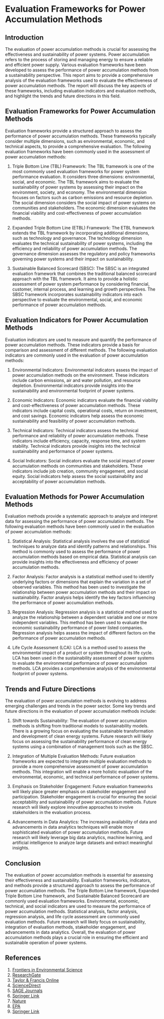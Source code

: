 # Evaluation Frameworks for Power Accumulation Methods

## Introduction

The evaluation of power accumulation methods is crucial for assessing the effectiveness and sustainability of power systems. Power accumulation refers to the process of storing and managing energy to ensure a reliable and efficient power supply. Various evaluation frameworks have been developed to assess the performance of power accumulation methods from a sustainability perspective. This report aims to provide a comprehensive analysis of the evaluation frameworks used to evaluate the effectiveness of power accumulation methods. The report will discuss the key aspects of these frameworks, including evaluation indicators and evaluation methods, and highlight the trends and future directions in this field.

## Evaluation Frameworks for Power Accumulation Methods

Evaluation frameworks provide a structured approach to assess the performance of power accumulation methods. These frameworks typically consider multiple dimensions, such as environmental, economic, and technical aspects, to provide a comprehensive evaluation. The following evaluation frameworks have been commonly used in the assessment of power accumulation methods:

1. Triple Bottom Line (TBL) Framework: The TBL framework is one of the most commonly used evaluation frameworks for power system performance evaluation. It considers three dimensions: environmental, social, and economic. The TBL framework aims to evaluate the sustainability of power systems by assessing their impact on the environment, society, and economy. The environmental dimension focuses on factors such as carbon emissions and resource depletion. The social dimension considers the social impact of power systems on communities and stakeholders. The economic dimension evaluates the financial viability and cost-effectiveness of power accumulation methods.

2. Expanded Triple Bottom Line (ETBL) Framework: The ETBL framework extends the TBL framework by incorporating additional dimensions, such as technology and governance. The technology dimension evaluates the technical sustainability of power systems, including the efficiency and reliability of power accumulation methods. The governance dimension assesses the regulatory and policy frameworks governing power systems and their impact on sustainability.

3. Sustainable Balanced Scorecard (SBSC): The SBSC is an integrated evaluation framework that combines the traditional balanced scorecard approach with the TBL framework. It aims to provide a holistic assessment of power system performance by considering financial, customer, internal process, and learning and growth perspectives. The SBSC framework incorporates sustainability indicators into each perspective to evaluate the environmental, social, and economic performance of power accumulation methods.

## Evaluation Indicators for Power Accumulation Methods

Evaluation indicators are used to measure and quantify the performance of power accumulation methods. These indicators provide a basis for comparison and assessment of different methods. The following evaluation indicators are commonly used in the evaluation of power accumulation methods:

1. Environmental Indicators: Environmental indicators assess the impact of power accumulation methods on the environment. These indicators include carbon emissions, air and water pollution, and resource depletion. Environmental indicators provide insights into the sustainability and environmental footprint of power systems.

2. Economic Indicators: Economic indicators evaluate the financial viability and cost-effectiveness of power accumulation methods. These indicators include capital costs, operational costs, return on investment, and cost savings. Economic indicators help assess the economic sustainability and feasibility of power accumulation methods.

3. Technical Indicators: Technical indicators assess the technical performance and reliability of power accumulation methods. These indicators include efficiency, capacity, response time, and system stability. Technical indicators provide insights into the technical sustainability and performance of power systems.

4. Social Indicators: Social indicators evaluate the social impact of power accumulation methods on communities and stakeholders. These indicators include job creation, community engagement, and social equity. Social indicators help assess the social sustainability and acceptability of power accumulation methods.

## Evaluation Methods for Power Accumulation Methods

Evaluation methods provide a systematic approach to analyze and interpret data for assessing the performance of power accumulation methods. The following evaluation methods have been commonly used in the evaluation of power accumulation methods:

1. Statistical Analysis: Statistical analysis involves the use of statistical techniques to analyze data and identify patterns and relationships. This method is commonly used to assess the performance of power accumulation methods based on empirical data. Statistical analysis can provide insights into the effectiveness and efficiency of power accumulation methods.

2. Factor Analysis: Factor analysis is a statistical method used to identify underlying factors or dimensions that explain the variation in a set of observed variables. This method has been used to investigate the relationship between power accumulation methods and their impact on sustainability. Factor analysis helps identify the key factors influencing the performance of power accumulation methods.

3. Regression Analysis: Regression analysis is a statistical method used to analyze the relationship between a dependent variable and one or more independent variables. This method has been used to evaluate the economic sustainability performance of power listed companies. Regression analysis helps assess the impact of different factors on the performance of power accumulation methods.

4. Life Cycle Assessment (LCA): LCA is a method used to assess the environmental impact of a product or system throughout its life cycle. LCA has been used in the sustainability assessment of power systems to evaluate the environmental performance of power accumulation methods. LCA provides a comprehensive analysis of the environmental footprint of power systems.

## Trends and Future Directions

The evaluation of power accumulation methods is evolving to address emerging challenges and trends in the power sector. Some key trends and future directions in the evaluation of power accumulation methods include:

1. Shift towards Sustainability: The evaluation of power accumulation methods is shifting from traditional models to sustainability models. There is a growing focus on evaluating the sustainable transformation and development of clean energy systems. Future research will likely focus on assessing the sustainability performance of clean energy systems using a combination of management tools such as the SBSC.

2. Integration of Multiple Evaluation Methods: Future evaluation frameworks are expected to integrate multiple evaluation methods to provide a more comprehensive assessment of power accumulation methods. This integration will enable a more holistic evaluation of the environmental, economic, and technical performance of power systems.

3. Emphasis on Stakeholder Engagement: Future evaluation frameworks will likely place greater emphasis on stakeholder engagement and participation. Stakeholder engagement is crucial for ensuring the social acceptability and sustainability of power accumulation methods. Future research will likely explore innovative approaches to involve stakeholders in the evaluation process.

4. Advancements in Data Analytics: The increasing availability of data and advancements in data analytics techniques will enable more sophisticated evaluation of power accumulation methods. Future research will likely leverage big data analytics, machine learning, and artificial intelligence to analyze large datasets and extract meaningful insights.

## Conclusion

The evaluation of power accumulation methods is essential for assessing their effectiveness and sustainability. Evaluation frameworks, indicators, and methods provide a structured approach to assess the performance of power accumulation methods. The Triple Bottom Line framework, Expanded Triple Bottom Line framework, and Sustainable Balanced Scorecard are commonly used evaluation frameworks. Environmental, economic, technical, and social indicators are used to measure the performance of power accumulation methods. Statistical analysis, factor analysis, regression analysis, and life cycle assessment are commonly used evaluation methods. Future research will likely focus on sustainability, integration of evaluation methods, stakeholder engagement, and advancements in data analytics. Overall, the evaluation of power accumulation methods plays a crucial role in ensuring the efficient and sustainable operation of power systems.

## References

1. [Frontiers in Environmental Science](https://www.frontiersin.org/articles/10.3389/fenvs.2022.925332/full)
2. [ResearchGate](https://www.researchgate.net/publication/323314052_Review_of_Comprehensive_Evaluation_Methods_for_Power_Quality_and_Its_Trend_in_New_Generation_Energy_System)
3. [Taylor & Francis Online](https://www.tandfonline.com/doi/full/10.1080/22348972.2019.1680020)
4. [ScienceDirect](https://www.sciencedirect.com/science/article/pii/S2352484722007065)
5. [SAGE Journals](https://journals.sagepub.com/doi/full/10.1177/13563890221102190)
6. [Springer Link](https://link.springer.com/chapter/10.1007/978-3-031-04394-9_13)
7. [Nature](https://www.nature.com/articles/s41598-022-26817-4)
8. [EPA](https://www.epa.gov/sites/production/files/2019-06/documents/guidebook_for_energy_efficiency_evaluation_measurement_verification.pdf)
9. [Springer Link](https://link.springer.com/article/10.1007/s11831-022-09806-8)